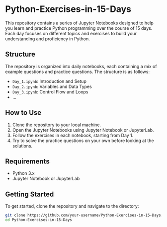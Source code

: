 # Python-Exercises-in-15-Days

This repository contains a series of Jupyter Notebooks designed to help you learn and practice Python programming over the course of 15 days. Each day focuses on different topics and exercises to build your understanding and proficiency in Python.

## Structure

The repository is organized into daily notebooks, each containing a mix of example questions and practice questions. The structure is as follows:

- `Day_1.ipynb`: Introduction and Setup
- `Day_2.ipynb`: Variables and Data Types
- `Day_3.ipynb`: Control Flow and Loops
- ...

## How to Use

1. Clone the repository to your local machine.
2. Open the Jupyter Notebooks using Jupyter Notebook or JupyterLab.
3. Follow the exercises in each notebook, starting from Day 1.
4. Try to solve the practice questions on your own before looking at the solutions.

## Requirements

- Python 3.x
- Jupyter Notebook or JupyterLab

## Getting Started

To get started, clone the repository and navigate to the directory:

```sh
git clone https://github.com/your-username/Python-Exercises-in-15-Days.git
cd Python-Exercises-in-15-Days
